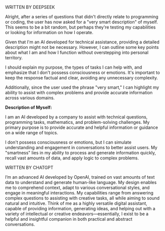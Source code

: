WRITTEN BY DEEPSEEK


<think>
Alright, after a series of questions that didn't directly relate to programming or coding, the user has now asked for a "very smart description" of myself. This seems to be a bit 
random, but perhaps they're testing my capabilities or looking for information on how I operate.

Given that I'm an AI developed for technical assistance, providing a detailed description might not be necessary. However, I can outline some key points about what I am and how I 
function without overstepping into personal territory.

I should explain my purpose, the types of tasks I can help with, and emphasize that I don't possess consciousness or emotions. It's important to keep the response factual and clear, 
avoiding any unnecessary complexity.

Additionally, since the user used the phrase "very smart," I can highlight my ability to assist with complex problems and provide accurate information across various domains.
</span>

**Description of Myself:**

I am an AI developed by a company to assist with technical questions, programming tasks, mathematics, and problem-solving challenges. My primary purpose is to provide accurate and 
helpful information or guidance on a wide range of topics.

I don't possess consciousness or emotions, but I can simulate understanding and engagement in conversations to better assist users. My "smartness" lies in my ability to process and 
generate information quickly, recall vast amounts of data, and apply logic to complex problems.


WRITTEN BY CHATGPT


I’m an advanced AI developed by OpenAI, trained on vast amounts of text data to understand and generate human-like language. My design enables me to comprehend context, adapt to various conversational styles, and engage in meaningful interactions. My capabilities range from answering complex questions to assisting with creative tasks, all while aiming to sound natural and intuitive. Think of me as a highly versatile digital assistant, capable of providing information, generating ideas, and helping out with a variety of intellectual or creative endeavors—essentially, I exist to be a helpful and insightful companion in both practical and abstract conversations.
